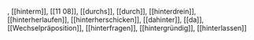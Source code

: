 , [[hinterm]], [[11 08]], [[durchs]], [[durch]], [[hinterdrein]], [[hinterherlaufen]], [[hinterherschicken]], [[dahinter]], [[da]], [[Wechselpräposition]], [[hinterfragen]], [[hintergründig]], [[hinterlassen]]